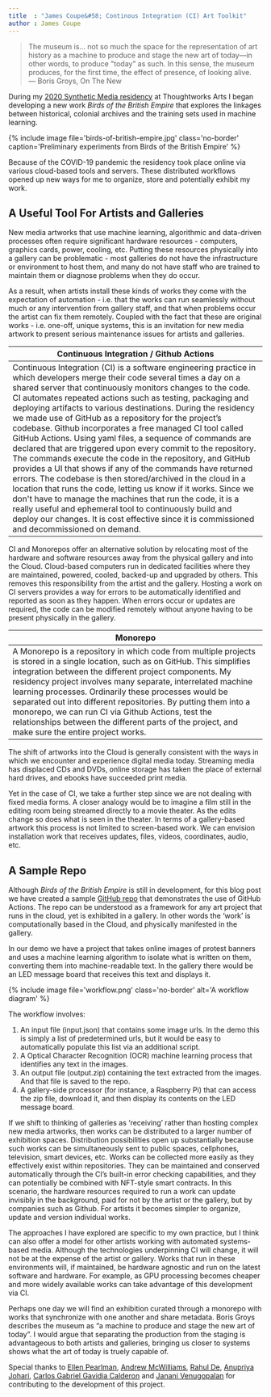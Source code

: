 ```yaml
---
title  : "James Coupe&#58; Continous Integration (CI) Art Toolkit"
author : James Coupe
---
```


> The museum is… not so much the space for the representation of art history as a machine to produce and stage the new art of today—in other words, to produce "today” as such. In this sense, the museum produces, for the first time, the effect of presence, of looking alive.<br><span class='quotee'>— Boris Groys, On The New</span>

During my [2020 Synthetic Media residency](/blog/welcoming-new-residents-synthetic-media/) at Thoughtworks Arts I began developing a new work *Birds of the British Empire* that explores the linkages between historical, colonial archives and the training sets used in machine learning.

{% include image file='birds-of-british-empire.jpg'
   class='no-border'
   caption='Preliminary experiments from Birds of the British Empire' %}

Because of the COVID-19 pandemic the residency took place online via various cloud-based tools and servers. These distributed workflows opened up new ways for me to organize, store and potentially exhibit my work.

<!--excerpt-ends-->

## A Useful Tool For Artists and Galleries
New media artworks that use machine learning, algorithmic and data-driven processes often require significant hardware resources - computers, graphics cards, power, cooling, etc. Putting these resources physically into a gallery can be problematic - most galleries do not have the infrastructure or environment to host them, and many do not have staff who are trained to maintain them or diagnose problems when they do occur.

As a result, when artists install these kinds of works they come with the expectation of automation - i.e. that the works can run seamlessly without much or any intervention from gallery staff, and that when problems occur the artist can fix them remotely. Coupled with the fact that these are original works - i.e. one-off, unique systems, this is an invitation for new media artwork to present serious maintenance issues for artists and galleries.

| Continuous Integration / Github Actions |
| -------- |
| Continuous Integration (CI) is a software engineering practice in which developers merge their code several times a day on a shared server that continuously monitors changes to the code. CI automates repeated actions such as testing, packaging and deploying artifacts to various destinations. During the residency we made use of GitHub as a repository for the project’s codebase. Github incorporates a free managed CI tool called GitHub Actions. Using yaml files, a sequence of commands are declared that are triggered upon every commit to the repository. The commands execute the code in the repository, and GitHub provides a UI that shows if any of the commands have returned errors. The codebase is then stored/archived in the cloud in a location that runs the code, letting us know if it works. Since we don't have to manage the machines that run the code, it is a really useful and ephemeral tool to continuously build and deploy our changes. It is cost effective since it is commissioned and decommissioned on demand.    |

CI and Monorepos offer an alternative solution by relocating most of the hardware and software resources away from the physical gallery and into the Cloud. Cloud-based computers run in dedicated facilities where they are maintained, powered, cooled, backed-up and upgraded by others. This removes this responsibility from the artist and the gallery. Hosting a work on CI servers provides a way for errors to be automatically identified and reported as soon as they happen. When errors occur or updates are required, the code can be modified remotely without anyone having to be present physically in the gallery.

| Monorepo |
| -------- |
|A Monorepo is a repository in which code from multiple projects is stored in a single location, such as on GitHub. This simplifies integration between the different project components. My residency project involves many separate, interrelated machine learning processes. Ordinarily these processes would be separated out into different repositories. By putting them into a monorepo, we can run CI via Github Actions, test the relationships between the different parts of the project, and make sure the entire project works.     |

The shift of artworks into the Cloud is generally consistent with the ways in which we encounter and experience digital media today. Streaming media has displaced CDs and DVDs, online storage has taken the place of external hard drives, and ebooks have succeeded print media.

Yet in the case of CI, we take a further step since we are not dealing with fixed media forms. A closer analogy would be to imagine a film still in the editing room being streamed directly to a movie theater. As the edits change so does what is seen in the theater. In terms of a gallery-based artwork this process is not limited to screen-based work. We can envision installation work that receives updates, files, videos, coordinates, audio, etc.

## A Sample Repo
Although *Birds of the British Empire* is still in development, for this blog post we have created a sample [GitHub repo](https://github.com/anupriyajo/continous-arts) that demonstrates the use of GitHub Actions. The repo can be understood as a framework for any art project that runs in the cloud, yet is exhibited in a gallery. In other words the ‘work’ is computationally based in the Cloud, and physically manifested in the gallery.

In our demo we have a project that takes online images of protest banners and uses a machine learning algorithm to isolate what is written on them, converting them into machine-readable text. In the gallery there would be an LED message board that receives this text and displays it.

{% include image file='workflow.png'
   class='no-border' alt='A workflow diagram' %}

The workflow involves:

1. An input file (input.json) that contains some image urls. In the demo this is simply a list of predetermined urls, but it would be easy to automatically populate this list via an additional script.
1. A Optical Character Recognition (OCR) machine learning process that identifies any text in the images.
1. An output file (output.zip) containing the text extracted from the images. And that file is saved to the repo.
1. A gallery-side processor (for instance, a Raspberry Pi) that can access the zip file, download it, and then display its contents on the LED message board.

If we shift to thinking of galleries as ‘receiving’ rather than hosting complex new media artworks, then works can be distributed to a larger number of exhibition spaces. Distribution possibilities open up substantially because such works can be simultaneously sent  to public spaces, cellphones, television, smart devices, etc. Works can be collected more easily as they effectively exist within repositories. They can be maintained and conserved automatically through the CI’s built-in error checking capabilities, and they can potentially be combined with NFT-style smart contracts.  In this scenario, the hardware resources required to run a work can update invisibly in the background, paid for not by the artist or the gallery, but by companies such as Github. For artists it becomes simpler to organize, update and version individual works.

The approaches I have explored are specific to my own practice, but I think can also offer a model for other artists working with automated systems-based media. Although the technologies underpinning CI will change, it will not be at the expense of the artist or gallery. Works that run in these environments will, if maintained, be hardware agnostic and run on the latest software and hardware. For example, as GPU processing becomes cheaper and more widely available works can take advantage of this development via CI.

Perhaps one day we will find an exhibition curated through a monorepo with works that synchronize with one another and share metadata. Boris Groys describes the museum as  “a machine to produce and stage the new art of today”. I would argue that separating the production from the staging is advantageous to both artists and galleries, bringing us closer to systems shows what the art of today is truely capable of.

Special thanks to [Ellen Pearlman](/bio/ellen-pearlman/), [Andrew McWilliams](/bio/andrew-mcwilliams/), [Rahul De](/profiles/rahul-de), [Anupriya Johari](https://www.linkedin.com/in/anupriyajo/?originalSubdomain=uk), [Carlos Gabriel Gavidia Calderon](https://www.linkedin.com/in/cgavidia/?originalSubdomain=uk) and [Janani Venugopalan](https://www.linkedin.com/in/janani-venugopalan-7197103a/) for contributing to the development of this project.
